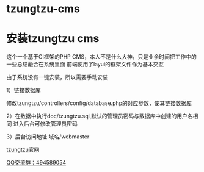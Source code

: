 # tzungtzu-cms

# 安装tzungtzu cms
这个一个基于CI框架的PHP CMS，本人不是什么大神，只是业余时间把工作中的一些总结融合在系统里面
前端使用了layui的框架文件作为基本交互

由于系统没有一键安装，所以需要手动安装

1）链接数据库

修改tzungtzu/controllers/config/database.php的对应参数，使其链接数据库

2）在数据中执行doc/tzungtzu.sql,默认的管理员密码与数据库中创建的用户名相同
进入后台可修改管理员密码

3）后台访问地址 域名/webmaster

[tzungtzu官网](http://www.tzungtzu.com "tzungtzu cms")

[QQ交流群：494589054](https://jq.qq.com/?_wv=1027&k=45MLLbS "QQ交流群：494589054")
